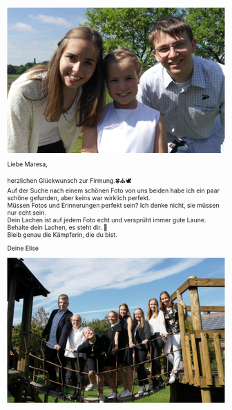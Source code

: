   ![Bild](./Foto.jpeg)

Liebe Maresa,

herzlichen Glückwunsch zur Firmung.🍀⛪🕊️<br/>
Auf der Suche nach einem schönen Foto von uns beiden habe ich ein paar schöne gefunden, aber keins war wirklich perfekt. <br/>
Müssen Fotos und Erinnerungen perfekt sein? Ich denke nicht, sie müssen nur echt sein. <br/>
Dein Lachen ist auf jedem Foto echt und versprüht immer gute Laune. <br/>
Behalte dein Lachen, es steht dir. 🙂 <br/>
Bleib genau die Kämpferin, die du bist. 

Deine Elise

  ![Bild](./Foto3.jpeg)
